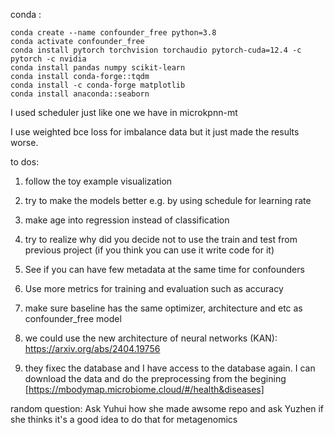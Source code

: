 conda :

```
conda create --name confounder_free python=3.8
conda activate confounder_free
conda install pytorch torchvision torchaudio pytorch-cuda=12.4 -c pytorch -c nvidia
conda install pandas numpy scikit-learn
conda install conda-forge::tqdm
conda install -c conda-forge matplotlib
conda install anaconda::seaborn
```

I used scheduler just like one we have in microkpnn-mt

I use weighted bce loss for imbalance data but it just made the results worse.


to dos:

1. follow the toy example visualization
2. try to make the models better  e.g. by using schedule for learning rate
3. make age into regression instead of classification
4. try to realize why did you decide not to use the train and test from previous project (if you think you can use it write code for it)
5. See if you can have few metadata at the same time for confounders
6. Use more metrics for training and evaluation such as accuracy

7. make sure baseline has the same optimizer, architecture and etc as confounder_free model

8. we could use the new architecture of neural networks (KAN): https://arxiv.org/abs/2404.19756

9. they fixec the database and I have access to the database again. I can download the data and do the preprocessing from the begining [https://mbodymap.microbiome.cloud/#/health&diseases]

random question: Ask Yuhui how she made awsome repo and ask Yuzhen if she thinks it's a good idea to do that for metagenomics
